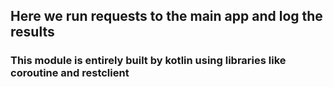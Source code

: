 ## Here we run requests to the main app and log the results

###   This module is entirely built by kotlin using libraries like coroutine and restclient
